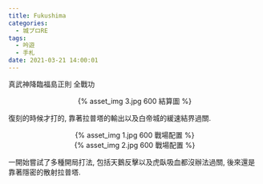 ```yaml
---
title: Fukushima
categories:
  - 城プロRE
tags:
  - 吟遊
  - 手札
date: 2021-03-21 14:00:01
---
```

真武神降臨福島正則 全戰功
<center>{% asset_img 3.jpg 600 結算圖 %}</center>

復刻的時候才打的, 靠著拉普塔的輸出以及白帝城的緩速結界過關.

<center>{% asset_img 1.jpg 600 戰場配置 %}</center>
<center>{% asset_img 2.jpg 600 戰場配置 %}</center>

一開始嘗試了多種開局打法, 包括天鵝反擊以及虎臥吸血都沒辦法過關, 後來還是靠著隱密的散射拉普塔.

